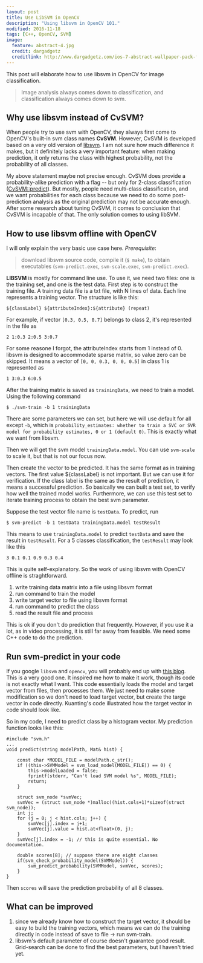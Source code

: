 ```yaml
---
layout: post
title: Use LibSVM in OpenCV
description: "Using libsvm in OpenCV 101."
modified: 2016-11-18
tags: [C++, OpenCV, SVM]
image:
  feature: abstract-4.jpg
  credit: dargadgetz
  creditlink: http://www.dargadgetz.com/ios-7-abstract-wallpaper-pack-for-iphone-5-and-ipod-touch-retina/
---
```


This post will elaborate how to use libsvm in OpenCV for image classification.

>Image analysis always comes down to classification, and classification always comes down to svm.

## Why use libsvm instead of CvSVM?

When people try to use svm with OpenCV, they always first come to OpenCV's built-in svm class names **CvSVM**. However, CvSVM is developed based on a very old version of [libsvm](http://www.csie.ntu.edu.tw/~cjlin/libsvm/). I am not sure how much difference it makes, but it definitely lacks a very important feature: when making prediction, it only returns the class with highest probability, not the probability of all classes.

My above statement maybe not precise enough. CvSVM does provide a probability-alike prediction with a flag -- but only for 2-class classification ([CvSVM::predict](http://docs.opencv.org/2.4/modules/ml/doc/support_vector_machines.html#cvsvm-predict)). But mostly, people need multi-class classification, and we want probabilities for each class because we need to do some post-prediction analysis as the original prediction may not be accurate enough. After some research about tuning CvSVM, it comes to conclusion that CvSVM is incapable of that. The only solution comes to using libSVM.

## How to use libsvm offline with OpenCV

I will only explain the very basic use case here.
*Prerequisite*: 
>download libsvm source code, compile it (`$ make`), to obtain executables (`svm-predict.exec`, `svm-scale.exec`, `svm-predict.exec`).

**LIBSVM** is mostly for command line use. To use it, we need two files: one is the training set, and one is the test data.
First step is to construct the training file. A training data file is a txt file, with N lines of data. Each line represents a training vector. The structure is like this:

```
${classLabel} ${attributeIndex}:${attribute} (repeat)   
```

For example, if vector `[0.3, 0.5, 0.7]` belongs to class 2, it's represented in the file as

```
2 1:0.3 2:0.5 3:0.7
```

For some reasone I forgot, the attributeIndex starts from 1 instead of 0.
libsvm is designed to accommodate sparse matrix, so value zero can be skipped. It means a vector of `[0, 0, 0.3, 0, 0, 0.5]` in class 1 is represented as 

```
1 3:0.3 6:0.5
```

After the training matrix is saved as `trainingData`, we need to train a model. Using the following command

```
$ ./svm-train -b 1 trainingData
```

There are some parameters we can set, but here we will use default for all except `-b`, which is `probability_estimates: whether to train a SVC or SVR model for probability estimates, 0 or 1 (default 0)`. This is exactly what we want from libsvm.

Then we will get the svm model `trainingData.model`. You can use `svm-scale` to scale it, but that is not our focus now.

Then create the vector to be predicted. It has the same format as in training vectors. The first value ${classLabel} is not important. But we can use it for verification. If the class label is the same as the result of prediction, it means a successful prediction. So basically we can built a test set, to verify how well the trained model works. Furthermore, we can use this test set to iterate training process to obtain the best svm parameter.

Suppose the test vector file name is `testData`. To predict, run

```
$ svm-predict -b 1 testData trainingData.model testResult
```

This means to use `trainingData.model` to predict `testData` and save the result in `testResult`.
For a 5 classes classification, the `testResult` may look like this

```
3 0.1 0.1 0.9 0.3 0.4
```

This is quite self-explanatory. So the work of using libsvm with OpenCV offline is straghtforward.
1. write training data matrix into a file using libsvm format
2. run command to train the model
3. write target vector to file using libsvm format
4. run command to predict the class
5. read the result file and process

This is ok if you don't do prediction that frequently. However, if you use it a lot, as in video processing, it is still far away from feasible. We need some C++ code to do the prediction.

## Run svm-predict in your code

If you google `libsvm` and `opencv`, you will probably end up with [this blog](http://kuantinglai.blogspot.ca/2013/07/using-libsvm-with-opencv-mat.html).
This is a very good one. It inspired me how to make it work, though its code is not exactly what I want. This code essentially loads the model and target vector from files, then processes them. We just need to make some modification so we don't need to load target vector, but create the targe vector in code directly. Kuanting's code illustrated how the target vector in code should look like.

So in my code, I need to predict class by a histogram vector. My prediction function looks like this:

```
#include "svm.h"
...
void predict(string modelPath, Mat& hist) {

    const char *MODEL_FILE = modelPath.c_str();
    if ((this->SVMModel = svm_load_model(MODEL_FILE)) == 0) {
        this->modelLoaded = false;
        fprintf(stderr, "Can't load SVM model %s", MODEL_FILE);
        return;
    }

    struct svm_node *svmVec;
    svmVec = (struct svm_node *)malloc((hist.cols+1)*sizeof(struct svm_node));
    int j;
    for (j = 0; j < hist.cols; j++) {
        svmVec[j].index = j+1;
        svmVec[j].value = hist.at<float>(0, j);
    }
    svmVec[j].index = -1; // this is quite essential. No documentation.

    double scores[8]; // suppose there are eight classes
    if(svm_check_probability_model(SVMModel)) {
        svm_predict_probability(SVMModel, svmVec, scores);
    }
}
```
Then `scores` will save the prediction probability of all 8 classes.

## What can be improved

1. since we already know how to construct the target vector, it should be easy to build the training vectors, which means we can do the training directly in code instead of save to file -> run svm-train.
2. libsvm's default parameter of course doesn't guarantee good result. Grid-search can be done to find the best parameters, but I haven't tried yet.
